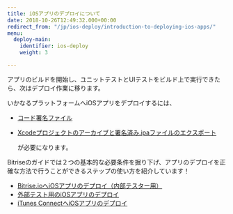 ```yaml
---
title: iOSアプリのデプロイについて
date: 2018-10-26T12:49:32.000+00:00
redirect_from: "/jp/ios-deploy/introduction-to-deploying-ios-apps/"
menu:
  deploy-main:
    identifier: ios-deploy
    weight: 3

---
```

アプリのビルドを開始し、ユニットテストとUIテストをビルド上で実行できたら、次はデプロイ作業に移ります。

いかなるプラットフォームへiOSアプリをデプロイするには、

* [コード署名ファイル](/jp/code-signing/ios-code-signing/code-signing/)
* [Xcodeプロジェクトのアーカイブと署名済み.ipaファイルのエクスポート](/jp/code-signing/ios-code-signing/create-signed-ipa-for-xcode/)

  が必要になります。

Bitriseのガイドでは２つの基本的な必要条件を掘り下げ、アプリのデプロイを正確な方法で行うことができるステップの使い方を紹介しています！

* [Bitrise.ioへiOSアプリのデプロイ（内部テスター用）](/jp/deploy/ios-deploy/deploying-an-ios-app-to-bitrise-io/)
* [外部テスト用のiOSアプリのデプロイ](/jp/deploy/ios-deploy/deploying-an-ios-app-for-external-testing/)
* [iTunes ConnectへiOSアプリのデプロイ](/jp/deploy/ios-deploy/deploying-an-ios-app-to-itunes-connect/)